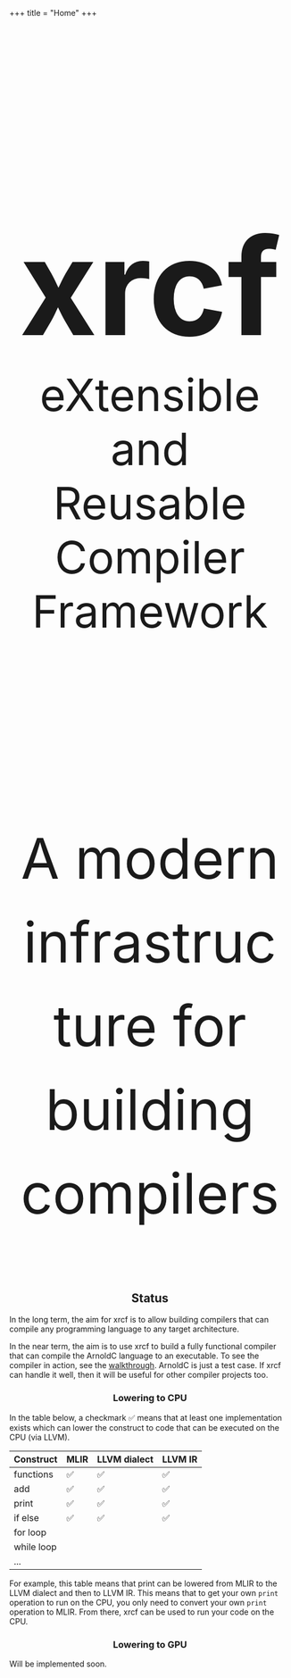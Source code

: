 +++
title = "Home"
+++

<div class="hero">
    <div style="margin-left: auto; margin-right: auto; text-align: center; max-width: 55ch;">
        <h1 class="project-name emphasize" style="font-size: 6vh; margin-bottom: 0px;">xrcf</h1>
        <p style="font-size: 2vh; margin-top: 0px;">eXtensible and Reusable Compiler Framework</p>
        <p style="margin-top: 8vh; font-size: 2.5vh; line-height: 150%;">
            A <span class="emphasize">modern</span> infrastructure for building compilers
        </p>
    </div>
</div>

<div id="status" style="text-align: center;">
    <h2>Status</h2>
</div>

In the long term, the aim for xrcf is to allow building compilers that can compile any programming language to any target architecture.

In the near term, the aim is to use xrcf to build a fully functional compiler that can compile the ArnoldC language to an executable.
To see the compiler in action, see the [walkthrough](/blog/basic-arnoldc).
ArnoldC is just a test case.
If xrcf can handle it well, then it will be useful for other compiler projects too.

<div style="text-align: center;">
    <h3>Lowering to CPU</h3>
</div>

In the table below, a checkmark ✅ means that at least one implementation exists which can lower the construct to code that can be executed on the CPU (via LLVM).

Construct | MLIR | LLVM dialect | LLVM IR
--- | --- | --- | ---
functions | ✅ | ✅ | ✅
add | ✅ | ✅ | ✅
print | ✅ | ✅ | ✅
if else | ✅ | ✅ | ✅
for loop | | |
while loop | | |
... | | |

For example, this table means that print can be lowered from MLIR to the LLVM dialect and then to LLVM IR.
This means that to get your own `print` operation to run on the CPU, you only need to convert your own `print` operation to MLIR.
From there, xrcf can be used to run your code on the CPU.

<center>
    <h3>Lowering to GPU</h3>
</center>

Will be implemented soon.
